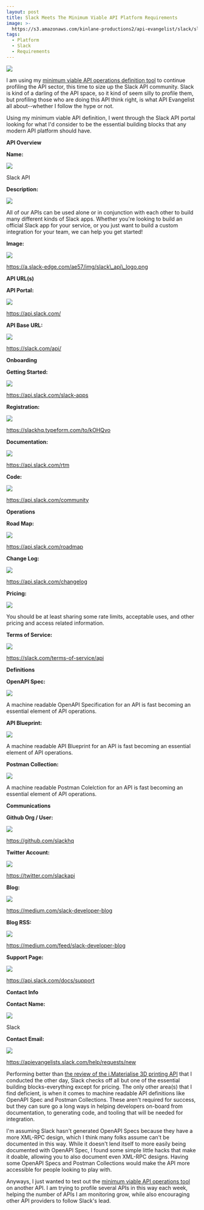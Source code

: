```yaml
---
layout: post
title: Slack Meets The Minimum Viable API Platform Requirements
image: >-
  https://s3.amazonaws.com/kinlane-productions2/api-evangelist/slack/slack_api_logo.png
tags:
  - Platform
  - Slack
  - Requirements
---
```

[![](https://s3.amazonaws.com/kinlane-productions2/api-evangelist/slack/slack_api_logo.png)](ps://api.slack.com)

I am using my [minimum viable API operations definition tool](http://minimum.viable.api.operations.definition.apievangelist.com/) to continue profiling the API sector, this time to size up the Slack API community. Slack is kind of a darling of the API space, so it kind of seem silly to profile them, but profiling those who are doing this API think right, is what API Evangelist all about--whether I follow the hype or not.

Using my minimum viable API definition, I went through the Slack API portal looking for what I'd consider to be the essential building blocks that any modern API platform should have.

**API Overview**

**Name:**

![](https://s3.amazonaws.com/kinlane-productions2/icon-set/icon-green-check.png)

Slack API

**Description:**

![](https://s3.amazonaws.com/kinlane-productions2/icon-set/icon-green-check.png)

All of our APIs can be used alone or in conjunction with each other to build many different kinds of Slack apps. Whether you're looking to build an official Slack app for your service, or you just want to build a custom integration for your team, we can help you get started!

**Image:**

![](https://s3.amazonaws.com/kinlane-productions2/icon-set/icon-green-check.png)

https://a.slack-edge.com/ae57/img/slack\_api\_logo.png

**API URL(s)**

**API Portal:**

![](https://s3.amazonaws.com/kinlane-productions2/icon-set/icon-green-check.png)

https://api.slack.com/

**API Base URL:**

![](https://s3.amazonaws.com/kinlane-productions2/icon-set/icon-green-check.png)

https://slack.com/api/

**Onboarding**

**Getting Started:**

![](https://s3.amazonaws.com/kinlane-productions2/icon-set/icon-green-check.png)

https://api.slack.com/slack-apps

**Registration:**

![](https://s3.amazonaws.com/kinlane-productions2/icon-set/icon-green-check.png)

https://slackhq.typeform.com/to/kOHQvo

**Documentation:**

![](https://s3.amazonaws.com/kinlane-productions2/icon-set/icon-green-check.png)

https://api.slack.com/rtm

**Code:**

![](https://s3.amazonaws.com/kinlane-productions2/icon-set/icon-green-check.png)

https://api.slack.com/community

**Operations**

**Road Map:**

![](https://s3.amazonaws.com/kinlane-productions2/icon-set/icon-green-check.png)

https://api.slack.com/roadmap

**Change Log:**

![](https://s3.amazonaws.com/kinlane-productions2/icon-set/icon-green-check.png)

https://api.slack.com/changelog

**Pricing:**

![](https://s3.amazonaws.com/kinlane-productions2/icon-set/icon-red-warning.png)

You should be at least sharing some rate limits, acceptable uses, and other pricing and access related information.

**Terms of Service:**

![](https://s3.amazonaws.com/kinlane-productions2/icon-set/icon-green-check.png)

https://slack.com/terms-of-service/api

**Definitions**

**OpenAPI Spec:**

![](https://s3.amazonaws.com/kinlane-productions2/icon-set/icon-yellow-warning.png)

A machine readable OpenAPI Specification for an API is fast becoming an essential element of API operations.

**API Blueprint:**

![](https://s3.amazonaws.com/kinlane-productions2/icon-set/icon-yellow-warning.png)

A machine readable API Blueprint for an API is fast becoming an essential element of API operations.

**Postman Collection:**

![](https://s3.amazonaws.com/kinlane-productions2/icon-set/icon-yellow-warning.png)

A machine readable Postman Colelction for an API is fast becoming an essential element of API operations.

**Communications**

**Github Org / User:**

![](https://s3.amazonaws.com/kinlane-productions2/icon-set/icon-green-check.png)

https://github.com/slackhq

**Twitter Account:**

![](https://s3.amazonaws.com/kinlane-productions2/icon-set/icon-green-check.png)

https://twitter.com/slackapi

**Blog:**

![](https://s3.amazonaws.com/kinlane-productions2/icon-set/icon-green-check.png)

https://medium.com/slack-developer-blog

**Blog RSS:**

![](https://s3.amazonaws.com/kinlane-productions2/icon-set/icon-green-check.png)

https://medium.com/feed/slack-developer-blog

**Support Page:**

![](https://s3.amazonaws.com/kinlane-productions2/icon-set/icon-green-check.png)

https://api.slack.com/docs/support

**Contact Info**

**Contact Name:**

![](https://s3.amazonaws.com/kinlane-productions2/icon-set/icon-green-check.png)

Slack

**Contact Email:**

![](https://s3.amazonaws.com/kinlane-productions2/icon-set/icon-green-check.png)

https://apievangelists.slack.com/help/requests/new

Performing better than [the review of the i.Materialise 3D printing API](http://apievangelist.com/2016/04/21/sizing-up-the-imaterialise-3d-printing-api-with-my-minimum-viable-api-operations-definition/) that I conducted the other day, Slack checks off all but one of the essential building blocks-everything except for pricing. The only other area(s) that I find deficient, is when it comes to machine readable API definitions like OpenAPI Spec and Postman Collections. These aren't required for success, but they can sure go a long ways in helping developers on-board from documentation, to generating code, and tooling that will be needed for integration. 

I'm assuming Slack hasn't generated OpenAPI Specs because they have a more XML-RPC design, which I think many folks assume can't be documented in this way. While it doesn't lend itself to more easily being documented with OpenAPI Spec, I found some simple little hacks that make it doable, allowing you to also document even XML-RPC designs. Having some OpenAPI Specs and Postman Collections would make the API more accessible for people looking to play with.

Anyways, I just wanted to test out the [minimum viable API operations tool](http://minimum.viable.api.operations.definition.apievangelist.com/) on another API. I am trying to profile several APIs in this way each week, helping the number of APIs I am monitoring grow, while also encouraging other API providers to follow Slack's lead.